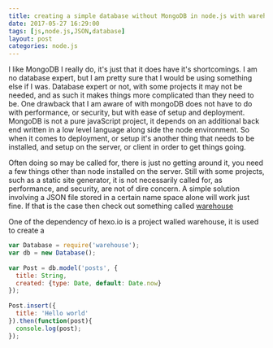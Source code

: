 ```yaml
---
title: creating a simple database without MongoDB in node.js with warehouse
date: 2017-05-27 16:29:00
tags: [js,node.js,JSON,database]
layout: post
categories: node.js
---
```


I like MongoDB I really do, it's just that it does have it's shortcomings. I am no database expert, but I am pretty sure that I would be using something else if I was. Database expert or not, with some projects it may not be needed, and as such it makes things more complicated than they need to be. One drawback that I am aware of with mongoDB does not have to do with performance, or security, but with ease of setup and deployment. MongoDB is not a pure javaScript project, it depends on an additional back end written in a low level language along side the node environment. So when it comes to deployment, or setup it's another thing that needs to be installed, and setup on the server, or client in order to get things going.

<!-- more -->

Often doing so may be called for, there is just no getting around it, you need a few things other than node installed on the server. Still with some projects, such as a static site generator, it is not necessarily called for, as performance, and security, are not of dire concern. A simple solution involving a JSON file stored in a certain name space alone will work just fine. If that is the case then check out something called [warehouse](https://www.npmjs.com/package/warehouse)

One of the dependency of hexo.io is a project walled warehouse, it is used to create a

```js
var Database = require('warehouse');
var db = new Database();
 
var Post = db.model('posts', {
  title: String,
  created: {type: Date, default: Date.now}
});
 
Post.insert({
  title: 'Hello world'
}).then(function(post){
  console.log(post);
});
```